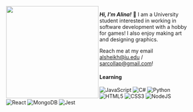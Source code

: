 <img align="left" src="https://user-images.githubusercontent.com/91434717/148108307-14e4b338-7e33-474e-bb13-154186d0cec7.png" width="250" />

**_Hi, I’m Alina!_** 🌻 I am a University student interested in working in software development with a hobby for games! I also enjoy making art and designing graphics.

Reach me at my email alsheikh@iu.edu / sarcollap@gmail.com!


#### Learning
![JavaScript](https://img.shields.io/badge/javascript-%23323330.svg?style=for-the-badge&logo=javascript&logoColor=%23F7DF1E) 
![C#](https://img.shields.io/badge/c%23-%23239120.svg?style=for-the-badge&logo=c-sharp&logoColor=white) 
![Python](https://img.shields.io/badge/python-3670A0?style=for-the-badge&logo=python&logoColor=ffdd54)
![HTML5](https://img.shields.io/badge/html5-%23E34F26.svg?style=for-the-badge&logo=html5&logoColor=white)
![CSS3](https://img.shields.io/badge/css3-%231572B6.svg?style=for-the-badge&logo=css3&logoColor=white)
![NodeJS](https://img.shields.io/badge/node.js-6DA55F?style=for-the-badge&logo=node.js&logoColor=white)
![React](https://img.shields.io/badge/react-%2320232a.svg?style=for-the-badge&logo=react&logoColor=%2361DAFB)
![MongoDB](https://img.shields.io/badge/MongoDB-%234ea94b.svg?style=for-the-badge&logo=mongodb&logoColor=white)
![Jest](https://img.shields.io/badge/-jest-%23C21325?style=for-the-badge&logo=jest&logoColor=white)

<!--- 
alshei/alshei is a ✨ special ✨ repository because its `README.md` (this file) appears on your GitHub profile.
You can click the Preview link to take a look at your changes.
--->



